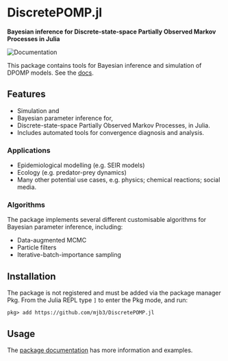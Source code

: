 # DiscretePOMP.jl
**Bayesian inference for Discrete-state-space Partially Observed Markov Processes in Julia**

![Documentation](https://github.com/mjb3/DiscretePOMP.jl/workflows/Documentation/badge.svg)

This package contains tools for Bayesian inference and simulation of DPOMP models. See the [docs][docs].

## Features

- Simulation and
- Bayesian parameter inference for,
- Discrete-state-space Partially Observed Markov Processes, in Julia.
- Includes automated tools for convergence diagnosis and analysis.

### Applications
- Epidemiological modelling (e.g. SEIR models)
- Ecology (e.g. predator-prey dynamics)
- Many other potential use cases, e.g. physics; chemical reactions; social media.

### Algorithms

The package implements several different customisable algorithms for Bayesian parameter inference, including:
- Data-augmented MCMC
- Particle filters
- Iterative-batch-importance sampling

## Installation

The package is not registered and must be added via the package manager Pkg.
From the Julia REPL type `]` to enter the Pkg mode, and run:

```
pkg> add https://github.com/mjb3/DiscretePOMP.jl
```

## Usage

The [package documentation][docs] has more information and examples.

[docs]: https://mjb3.github.io/DiscretePOMP.jl/stable
